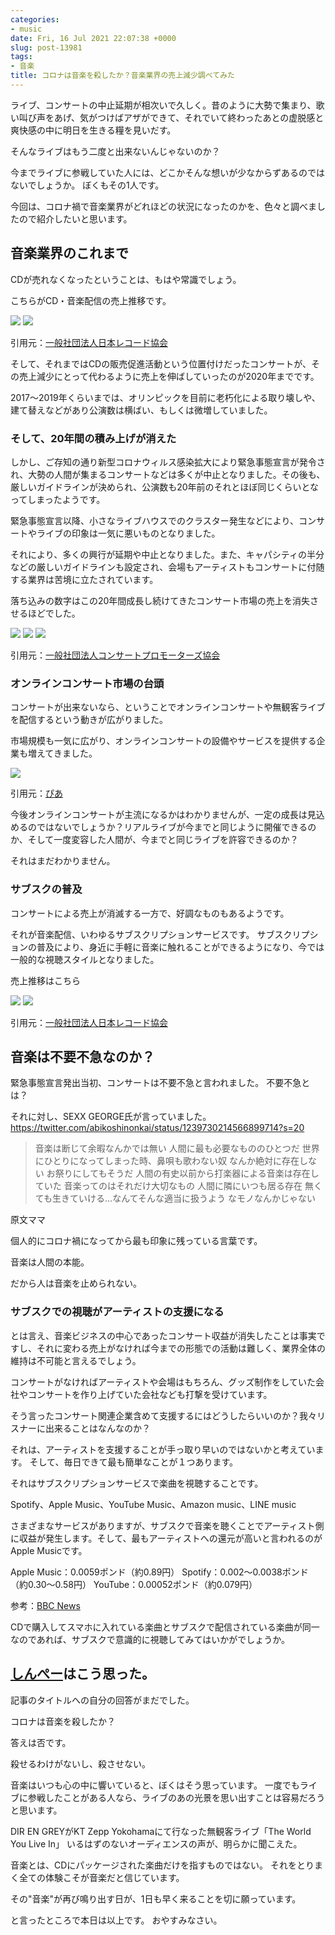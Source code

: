 ```yaml
---
categories:
- music
date: Fri, 16 Jul 2021 22:07:38 +0000
slug: post-13981
tags:
- 音楽
title: コロナは音楽を殺したか？音楽業界の売上減少調べてみた
---
```


ライブ、コンサートの中止延期が相次いで久しく。昔のように大勢で集まり、歌い叫び声をあげ、気がつけばアザができて、それでいて終わったあとの虚脱感と爽快感の中に明日を生きる糧を見いだす。

そんなライブはもう二度と出来ないんじゃないのか？

今までライブに参戦していた人には、どこかそんな想いが少なからずあるのではないでしょうか。
ぼくもその1人です。

今回は、コロナ禍で音楽業界がどれほどの状況になったのかを、色々と調べましたので紹介したいと思います。

<h2>音楽業界のこれまで</h2>
CDが売れなくなったということは、もはや常識でしょう。

こちらがCD・音楽配信の売上推移です。

![](images/af7255904fc3622be0f1b52b2d00e181.png)
![](images/06e9988778e3f9a856bd802ab9a76355.png)
<p class="st-share">引用元：<a href="https://www.riaj.or.jp/f/data/annual/ar_all.html">一般社団法人日本レコード協会</a></p>
そして、それまではCDの販売促進活動という位置付けだったコンサートが、その売上減少にとって代わるように売上を伸ばしていったのが2020年までです。

2017〜2019年くらいまでは、オリンピックを目前に老朽化による取り壊しや、建て替えなどがあり公演数は横ばい、もしくは微増していました。
<h3>そして、20年間の積み上げが消えた</h3>
しかし、ご存知の通り新型コロナウィルス感染拡大により緊急事態宣言が発令され、大勢の人間が集まるコンサートなどは多くが中止となりました。その後も、厳しいガイドラインが決められ、公演数も20年前のそれとほぼ同じくらいとなってしまったようです。

緊急事態宣言以降、小さなライブハウスでのクラスター発生などにより、コンサートやライブの印象は一気に悪いものとなりました。

それにより、多くの興行が延期や中止となりました。また、キャパシティの半分などの厳しいガイドラインも設定され、会場もアーティストもコンサートに付随する業界は苦境に立たされています。

落ち込みの数字はこの20年間成長し続けてきたコンサート市場の売上を消失させるほどでした。

![](images/95347f4980669e98437b19ef8f1c41e5.png)
![](images/44c23b6b15d70994d766716b66bcaf1c.png)
![](images/58757ca0336df27d1049265ac1c78de5.png)
<p class="st-share">引用元：<a href="https://www.acpc.or.jp/marketing/transition/ ">一般社団法人コンサートプロモーターズ協会</a></p>

<h3>オンラインコンサート市場の台頭</h3>
コンサートが出来ないなら、ということでオンラインコンサートや無観客ライブを配信するという動きが広がりました。

市場規模も一気に広がり、オンラインコンサートの設備やサービスを提供する企業も増えてきました。

![](images/20210212piasouken-3-thumb-600xauto-3188.png)
<p class="st-share">引用元：<a href="https://corporate.pia.jp/news/detail_live_enta_20210212.html">ぴあ</a></p>
今後オンラインコンサートが主流になるかはわかりませんが、一定の成長は見込めるのではないでしょうか？リアルライブが今までと同じように開催できるのか、そして一度変容した人間が、今までと同じライブを許容できるのか？

それはまだわかりません。

<h3>サブスクの普及</h3>
コンサートによる売上が消滅する一方で、好調なものもあるようです。

それが音楽配信、いわゆるサブスクリプションサービスです。
サブスクリプションの普及により、身近に手軽に音楽に触れることができるようになり、今では一般的な視聴スタイルとなりました。

売上推移はこちら

![](images/46031c5bb7c7f719a5a621f0c1977f24.png)
![](images/7b27120f5d23e262ea8dc326b5ae0a7c.png)

<p class="st-share">引用元：<a href="https://www.riaj.or.jp/f/data/annual/ar_all.html">一般社団法人日本レコード協会</a></p>

<h2>音楽は不要不急なのか？</h2>
緊急事態宣言発出当初、コンサートは不要不急と言われました。
不要不急とは？

それに対し、SEXX GEORGE氏が言っていました。
https://twitter.com/abikoshinonkai/status/1239730214566899714?s=20

<blockquote>音楽は断じて余暇なんかでは無い
人間に最も必要なもののひとつだ
世界にひとりになってしまった時、鼻唄も歌わない奴
なんか絶対に存在しない
お祭りにしてもそうだ
人間の有史以前から打楽器による音楽は存在していた
音楽ってのはそれだけ大切なもの
人間に隣にいつも居る存在
無くても生きていける…なんてそんな適当に扱うよう
なモノなんかじゃない</blockquote>
原文ママ

個人的にコロナ禍になってから最も印象に残っている言葉です。

音楽は人間の本能。

だから人は音楽を止められない。

<h3>サブスクでの視聴がアーティストの支援になる</h3>
とは言え、音楽ビジネスの中心であったコンサート収益が消失したことは事実ですし、それに変わる売上がなければ今までの形態での活動は難しく、業界全体の維持は不可能と言えるでしょう。

コンサートがなければアーティストや会場はもちろん、グッズ制作をしていた会社やコンサートを作り上げていた会社なども打撃を受けています。

そう言ったコンサート関連企業含めて支援するにはどうしたらいいのか？我々リスナーに出来ることはなんなのか？

それは、アーティストを支援することが手っ取り早いのではないかと考えています。
そして、毎日できて最も簡単なことが１つあります。

それはサブスクリプションサービスで楽曲を視聴することです。

Spotify、Apple Music、YouTube Music、Amazon music、LINE music

さまざまなサービスがありますが、サブスクで音楽を聴くことでアーティスト側に収益が発生します。そして、最もアーティストへの還元が高いと言われるのがApple Musicです。

Apple Music：0.0059ポンド（約0.89円）
Spotify：0.002〜0.0038ポンド（約0.30〜0.58円）
YouTube：0.00052ポンド（約0.079円）

参考：<a href="https://www.bbc.com/news/entertainment-arts-54551342">BBC News</a>

CDで購入してスマホに入れている楽曲とサブスクで配信されている楽曲が同一なのであれば、サブスクで意識的に視聴してみてはいかがでしょうか。

<h2><a href="https://twitter.com/s_s_p_y">しんぺー</a>はこう思った。</h2>
記事のタイトルへの自分の回答がまだでした。

コロナは音楽を殺したか？

答えは否です。

殺せるわけがないし、殺させない。

音楽はいつも心の中に響いていると、ぼくはそう思っています。
一度でもライブに参戦したことがある人なら、ライブのあの光景を思い出すことは容易だろうと思います。

DIR EN GREYがKT Zepp Yokohamaにて行なった無観客ライブ「The World You Live In」
いるはずのないオーディエンスの声が、明らかに聞こえた。

音楽とは、CDにパッケージされた楽曲だけを指すものではない。
それをとりまく全ての体験こそが音楽だと信じています。

その"音楽"が再び鳴り出す日が、1日も早く来ることを切に願っています。

と言ったところで本日は以上です。
おやすみなさい。
